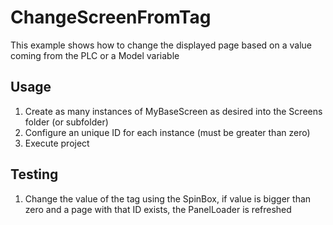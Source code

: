 # ChangeScreenFromTag
This example shows how to change the displayed page based on a value coming from the PLC or a Model variable
## Usage
1. Create as many instances of MyBaseScreen as desired into the Screens folder (or subfolder)
2. Configure an unique ID for each instance (must be greater than zero)
3. Execute project
## Testing
1. Change the value of the tag using the SpinBox, if value is bigger than zero and a page with that ID exists, the PanelLoader is refreshed
